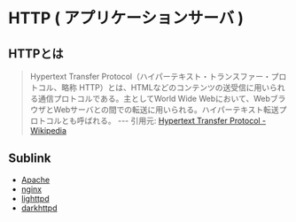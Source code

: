 # HTTP ( アプリケーションサーバ )

## HTTPとは
> Hypertext Transfer Protocol（ハイパーテキスト・トランスファー・プロトコル、略称 HTTP）とは、HTMLなどのコンテンツの送受信に用いられる通信プロトコルである。主としてWorld Wide Webにおいて、WebブラウザとWebサーバとの間での転送に用いられる。ハイパーテキスト転送プロトコルとも呼ばれる。
> --- 引用元: [Hypertext Transfer Protocol - Wikipedia](https://ja.wikipedia.org/wiki/Hypertext_Transfer_Protocol)

## Sublink
* [Apache](Apache)
* [nginx](nginx)
* [lighttpd](lighttpd)
* [darkhttpd](darhkttpd)